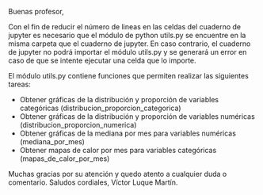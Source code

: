 Buenas profesor,

Con el fin de reducir el número de lineas en las celdas del cuaderno de jupyter es necesario que el módulo de python utils.py se encuentre en la misma carpeta que el cuaderno de jupyter. En caso contrario, el cuaderno de jupyter no podrá importar el módulo utils.py y se generará un error en caso de que se intente ejecutar una celda que lo importe.

El módulo utils.py contiene funciones que permiten realizar las siguientes tareas:
- Obtener gráficas de la distribución y proporción de variables categóricas (distribucion_proporcion_categorica)
- Obtener gráficas de la distribución y proporción de variables numéricas (distribucion_proporcion_numerica)
- Obtener gráficas de la mediana por mes para variables numéricas (mediana_por_mes)
- Obtener mapas de calor por mes para variables categóricas (mapas_de_calor_por_mes)

Muchas gracias por su atención y quedo atento a cualquier duda o comentario.
Saludos cordiales,
Víctor Luque Martín.